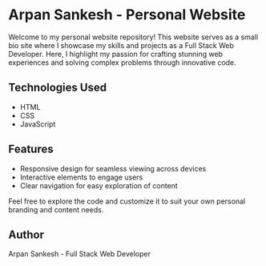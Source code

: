 # Arpan Sankesh - Personal Website

Welcome to my personal website repository! This website serves as a small bio site where I showcase my skills and projects as a Full Stack Web Developer. Here, I highlight my passion for crafting stunning web experiences and solving complex problems through innovative code.

## Technologies Used
- HTML
- CSS
- JavaScript

## Features
- Responsive design for seamless viewing across devices
- Interactive elements to engage users
- Clear navigation for easy exploration of content

Feel free to explore the code and customize it to suit your own personal branding and content needs.

## Author
Arpan Sankesh - Full Stack Web Developer


